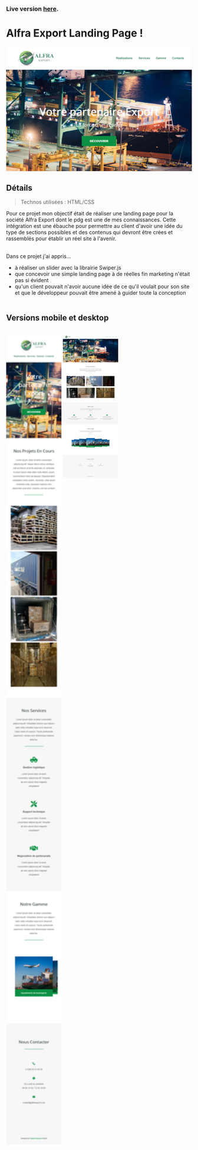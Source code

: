 ### Live version [here](https://virginiebouvarel.github.io/integrations/alfra/).

# Alfra Export Landing Page !

![Design preview for this project ](./src/preview.png)


## Détails

> Technos utilisées : HTML/CSS

Pour ce projet mon objectif était de réaliser une landing page pour la société Alfra Export dont le pdg est une de mes connaissances. Cette intégration est une ébauche pour permettre au client d'avoir une idée du type de sections possibles et des contenus qui devront être crées et rassemblés pour établir un réel site à l'avenir.<br><br>

Dans ce projet j'ai appris...
- à réaliser un slider avec la librairie Swiper.js
- que concevoir une simple landing page à de réelles fin marketing n'était pas si évident
- qu'un client pouvait n'avoir aucune idée de ce qu'il voulait pour son site et que le développeur pouvait être amené à guider toute la conception
<br><br>

## Versions mobile et desktop
<br>
<img  style="vertical-align:top" alt="mobile design" src="./src/preview-mobile.jpg" width="150px"/> <img  style="vertical-align:top" alt="desktop design" src="./src/preview-desktop.jpg" width="150px"/> 
